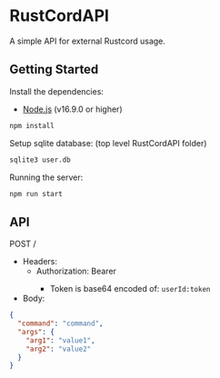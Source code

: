 # RustCordAPI

A simple API for external Rustcord usage.

## Getting Started

Install the dependencies:

- [Node.js](https://nodejs.org/en/) (v16.9.0 or higher)

```bash
npm install
```

Setup sqlite database: (top level RustCordAPI folder)

```bash
sqlite3 user.db
```

Running the server:

```bash
npm run start
```

## API

POST /

- Headers:
  - Authorization: Bearer <token>
    - Token is base64 encoded of: `userId:token`
- Body:

```json
{
  "command": "command",
  "args": {
    "arg1": "value1",
    "arg2": "value2"
  }
}
```
